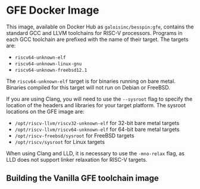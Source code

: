 # GFE Docker Image

This image, available on Docker Hub as `galoisinc/besspin:gfe`,
contains the standard GCC and LLVM toolchains for RISC-V
processors. Programs in each GCC toolchain are prefixed with the name
of their target. The targets are:
- `riscv64-unknown-elf`
- `riscv64-unknown-linux-gnu`
- `riscv64-unknown-freebsd12.1`

The `riscv64-unknown-elf` target is for binaries running on bare
metal. Binaries compiled for this target will not run on Debian or
FreeBSD.

If you are using Clang, you will need to use the `--sysroot` flag to
specify the location of the headers and libraries for your target
platform. The sysroot locations on the GFE image are:
- `/opt/riscv-llvm/riscv32-unknown-elf` for 32-bit bare metal targets
- `/opt/riscv-llvm/riscv64-unknown-elf` for 64-bit bare metal targets
- `/opt/riscv-freebsd/sysroot` for FreeBSD targets
- `/opt/riscv/sysroot` for Linux targets

When using Clang and LLD, it is necessary to use the `-mno-relax`
flag, as LLD does not support linker relaxation for RISC-V targets.

## Building the Vanilla GFE toolchain image





